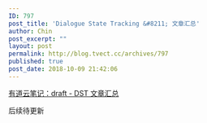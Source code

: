 ```yaml
---
ID: 797
post_title: 'Dialogue State Tracking &#8211; 文章汇总'
author: Chin
post_excerpt: ""
layout: post
permalink: http://blog.tvect.cc/archives/797
published: true
post_date: 2018-10-09 21:42:06
---
```

<a href="http://note.youdao.com/noteshare?id=118a405f11d561e61670f383987df97e&amp;sub=FEFD2C3648D14CA2A999AA8D1A057460">有道云笔记：draft - DST 文章汇总</a>

后续待更新

<!--more-->